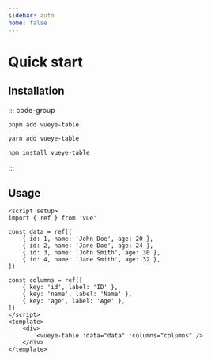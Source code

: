 ```yaml
---
sidebar: auto
home: false
---
```


<script setup>
import { ref } from 'vue'

import { VueyeTable } from 'vueye-table'

const data = ref([
  { id: 1, name: 'John Doe', age: 20 },
  { id: 2, name: 'Jane Doe', age: 24 },
  { id: 3, name: 'John Smith', age: 30 },
  { id: 4, name: 'Jane Smith', age: 32 },
  { id: 5, name: 'Brahim', age:32}
])

const columns = ref([
  { key: 'id', label: 'ID' },
  { key: 'name', label: 'Name' },
  { key: 'age', label: 'Age' },
])

const selected = ref([])
</script>

# Quick start

## Installation

::: code-group

```bash [pnpm]
pnpm add vueye-table
```

```bash [yarn]
yarn add vueye-table
```

```bash [npm]
npm install vueye-table
```

:::

## Usage

```vue
<script setup>
import { ref } from 'vue'

const data = ref([
    { id: 1, name: 'John Doe', age: 20 },
    { id: 2, name: 'Jane Doe', age: 24 },
    { id: 3, name: 'John Smith', age: 30 },
    { id: 4, name: 'Jane Smith', age: 32 },
])

const columns = ref([
    { key: 'id', label: 'ID' },
    { key: 'name', label: 'Name' },
    { key: 'age', label: 'Age' },
])
</script>
<template>
    <div>
        <vueye-table :data="data" :columns="columns" />
    </div>
</template>
```

<vueye-table :data="data" :columns="columns" :selected="selected" :per-page="2" />
